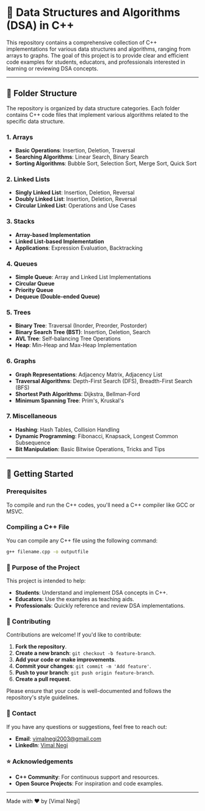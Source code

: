 # 🧮 Data Structures and Algorithms (DSA) in C++

This repository contains a comprehensive collection of C++ implementations for various data structures and algorithms, ranging from arrays to graphs. The goal of this project is to provide clear and efficient code examples for students, educators, and professionals interested in learning or reviewing DSA concepts.

---

## 📂 Folder Structure

The repository is organized by data structure categories. Each folder contains C++ code files that implement various algorithms related to the specific data structure.

### 1. Arrays
- **Basic Operations**: Insertion, Deletion, Traversal
- **Searching Algorithms**: Linear Search, Binary Search
- **Sorting Algorithms**: Bubble Sort, Selection Sort, Merge Sort, Quick Sort

### 2. Linked Lists
- **Singly Linked List**: Insertion, Deletion, Reversal
- **Doubly Linked List**: Insertion, Deletion, Reversal
- **Circular Linked List**: Operations and Use Cases

### 3. Stacks
- **Array-based Implementation**
- **Linked List-based Implementation**
- **Applications**: Expression Evaluation, Backtracking

### 4. Queues
- **Simple Queue**: Array and Linked List Implementations
- **Circular Queue**
- **Priority Queue**
- **Dequeue (Double-ended Queue)**

### 5. Trees
- **Binary Tree**: Traversal (Inorder, Preorder, Postorder)
- **Binary Search Tree (BST)**: Insertion, Deletion, Search
- **AVL Tree**: Self-balancing Tree Operations
- **Heap**: Min-Heap and Max-Heap Implementation

### 6. Graphs
- **Graph Representations**: Adjacency Matrix, Adjacency List
- **Traversal Algorithms**: Depth-First Search (DFS), Breadth-First Search (BFS)
- **Shortest Path Algorithms**: Dijkstra, Bellman-Ford
- **Minimum Spanning Tree**: Prim's, Kruskal's

### 7. Miscellaneous
- **Hashing**: Hash Tables, Collision Handling
- **Dynamic Programming**: Fibonacci, Knapsack, Longest Common Subsequence
- **Bit Manipulation**: Basic Bitwise Operations, Tricks and Tips

---

## 🚀 Getting Started

### Prerequisites

To compile and run the C++ codes, you'll need a C++ compiler like GCC or MSVC.

### Compiling a C++ File

You can compile any C++ file using the following command:

```bash
g++ filename.cpp -o outputfile
```
### 🎯 Purpose of the Project

This project is intended to help:

- **Students**: Understand and implement DSA concepts in C++.
- **Educators**: Use the examples as teaching aids.
- **Professionals**: Quickly reference and review DSA implementations.

### 👥 Contributing

Contributions are welcome! If you'd like to contribute:

1. **Fork the repository**.
2. **Create a new branch**: `git checkout -b feature-branch`.
3. **Add your code or make improvements**.
4. **Commit your changes**: `git commit -m 'Add feature'`.
5. **Push to your branch**: `git push origin feature-branch`.
6. **Create a pull request**.

Please ensure that your code is well-documented and follows the repository's style guidelines.

### 💬 Contact

If you have any questions or suggestions, feel free to reach out:

- **Email**: vimalnegi2003@gmail.com
- **LinkedIn**: [Vimal Negi](https://www.linkedin.com/in/vimal-negi-233882233)

### ⭐ Acknowledgements

- **C++ Community**: For continuous support and resources.
- **Open Source Projects**: For inspiration and code examples.

---

Made with ❤️ by [Vimal Negi]
